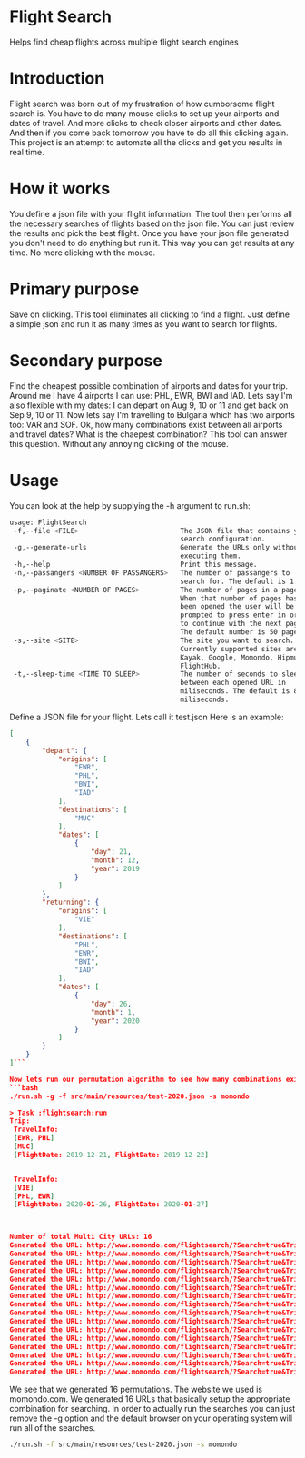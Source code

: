 # Flight Search
Helps find cheap flights across multiple flight search engines

# Introduction
Flight search was born out of my frustration of how cumborsome flight search is. You have to do many mouse clicks to set up your airports and dates of travel. And more clicks to check closer airports and other dates. And then if you come back tomorrow you have to do all this clicking again. This project is an attempt to automate all the clicks and get you results in real time.

# How it works
You define a json file with your flight information. The tool then performs all the necessary searches of flights based on the json file. You can just review the results and pick the best flight. Once you have your json file generated you don't need to do anything but run it. This way you can get results at any time. No more clicking with the mouse.

# Primary purpose
Save on clicking. This tool eliminates all clicking to find a flight. Just define a simple json and run it as many times as you want to search for flights.

# Secondary purpose
Find the cheapest possible combination of airports and dates for your trip. Around me I have 4 airports I can use: PHL, EWR, BWI and IAD. Lets say I'm also flexible with my dates: I can depart on Aug 9, 10 or 11 and get back on Sep 9, 10 or 11. Now lets say I'm travelling to Bulgaria which has two airports too: VAR and SOF. Ok, how many combinations exist between all airports and travel dates? What is the chaepest combination? This tool can answer this question. Without any annoying clicking of the mouse.

# Usage
You can look at the help by supplying the -h argument to run.sh:
```bash
usage: FlightSearch
 -f,--file <FILE>                         The JSON file that contains your
                                          search configuration.
 -g,--generate-urls                       Generate the URLs only without
                                          executing them.
 -h,--help                                Print this message.
 -n,--passangers <NUMBER OF PASSANGERS>   The number of passangers to
                                          search for. The default is 1.
 -p,--paginate <NUMBER OF PAGES>          The number of pages in a page.
                                          When that number of pages has
                                          been opened the user will be
                                          prompted to press enter in order
                                          to continue with the next page.
                                          The default number is 50 pages.
 -s,--site <SITE>                         The site you want to search.
                                          Currently supported sites are:
                                          Kayak, Google, Momondo, Hipmunk,
                                          FlightHub.
 -t,--sleep-time <TIME TO SLEEP>          The number of seconds to sleep
                                          between each opened URL in
                                          miliseconds. The default is 800
                                          miliseconds.
```

Define a JSON file for your flight. Lets call it test.json Here is an example:
```json
[
    {
        "depart": {
            "origins": [
                "EWR",
                "PHL",
                "BWI",
                "IAD"
            ],
            "destinations": [
                "MUC"
            ],
            "dates": [
                {
                    "day": 21,
                    "month": 12,
                    "year": 2019
                }
            ]
        },
        "returning": {
            "origins": [
                "VIE"
            ],
            "destinations": [
                "PHL",
                "EWR",
                "BWI",
                "IAD"
            ],
            "dates": [
                {
                    "day": 26,
                    "month": 1,
                    "year": 2020
                }
            ]
        }
    }
]```

Now lets run our permutation algorithm to see how many combinations exist:
```bash
./run.sh -g -f src/main/resources/test-2020.json -s momondo

> Task :flightsearch:run
Trip:
 TravelInfo:
 [EWR, PHL]
 [MUC]
 [FlightDate: 2019-12-21, FlightDate: 2019-12-22]


 TravelInfo:
 [VIE]
 [PHL, EWR]
 [FlightDate: 2020-01-26, FlightDate: 2020-01-27]



Number of total Multi City URLs: 16
Generated the URL: http://www.momondo.com/flightsearch/?Search=true&TripType=4&SegNo=2&SO0=EWR&SD0=MUC&SDP0=21-12-2019&SO1=VIE&SD1=PHL&SDP1=26-01-2020&AD=1&TK=ECO&DO=false&NA=false#Search=true&TripType=4&SegNo=2&SO0=EWR&SD0=MUC&SDP0=21-12-2019&SO1=VIE&SD1=PHL&SDP1=26-01-2020&AD=1&TK=ECO&DO=false&NA=false
Generated the URL: http://www.momondo.com/flightsearch/?Search=true&TripType=4&SegNo=2&SO0=EWR&SD0=MUC&SDP0=21-12-2019&SO1=VIE&SD1=PHL&SDP1=27-01-2020&AD=1&TK=ECO&DO=false&NA=false#Search=true&TripType=4&SegNo=2&SO0=EWR&SD0=MUC&SDP0=21-12-2019&SO1=VIE&SD1=PHL&SDP1=27-01-2020&AD=1&TK=ECO&DO=false&NA=false
Generated the URL: http://www.momondo.com/flightsearch/?Search=true&TripType=4&SegNo=2&SO0=EWR&SD0=MUC&SDP0=21-12-2019&SO1=VIE&SD1=EWR&SDP1=26-01-2020&AD=1&TK=ECO&DO=false&NA=false#Search=true&TripType=4&SegNo=2&SO0=EWR&SD0=MUC&SDP0=21-12-2019&SO1=VIE&SD1=EWR&SDP1=26-01-2020&AD=1&TK=ECO&DO=false&NA=false
Generated the URL: http://www.momondo.com/flightsearch/?Search=true&TripType=4&SegNo=2&SO0=EWR&SD0=MUC&SDP0=21-12-2019&SO1=VIE&SD1=EWR&SDP1=27-01-2020&AD=1&TK=ECO&DO=false&NA=false#Search=true&TripType=4&SegNo=2&SO0=EWR&SD0=MUC&SDP0=21-12-2019&SO1=VIE&SD1=EWR&SDP1=27-01-2020&AD=1&TK=ECO&DO=false&NA=false
Generated the URL: http://www.momondo.com/flightsearch/?Search=true&TripType=4&SegNo=2&SO0=EWR&SD0=MUC&SDP0=22-12-2019&SO1=VIE&SD1=PHL&SDP1=26-01-2020&AD=1&TK=ECO&DO=false&NA=false#Search=true&TripType=4&SegNo=2&SO0=EWR&SD0=MUC&SDP0=22-12-2019&SO1=VIE&SD1=PHL&SDP1=26-01-2020&AD=1&TK=ECO&DO=false&NA=false
Generated the URL: http://www.momondo.com/flightsearch/?Search=true&TripType=4&SegNo=2&SO0=EWR&SD0=MUC&SDP0=22-12-2019&SO1=VIE&SD1=PHL&SDP1=27-01-2020&AD=1&TK=ECO&DO=false&NA=false#Search=true&TripType=4&SegNo=2&SO0=EWR&SD0=MUC&SDP0=22-12-2019&SO1=VIE&SD1=PHL&SDP1=27-01-2020&AD=1&TK=ECO&DO=false&NA=false
Generated the URL: http://www.momondo.com/flightsearch/?Search=true&TripType=4&SegNo=2&SO0=EWR&SD0=MUC&SDP0=22-12-2019&SO1=VIE&SD1=EWR&SDP1=26-01-2020&AD=1&TK=ECO&DO=false&NA=false#Search=true&TripType=4&SegNo=2&SO0=EWR&SD0=MUC&SDP0=22-12-2019&SO1=VIE&SD1=EWR&SDP1=26-01-2020&AD=1&TK=ECO&DO=false&NA=false
Generated the URL: http://www.momondo.com/flightsearch/?Search=true&TripType=4&SegNo=2&SO0=EWR&SD0=MUC&SDP0=22-12-2019&SO1=VIE&SD1=EWR&SDP1=27-01-2020&AD=1&TK=ECO&DO=false&NA=false#Search=true&TripType=4&SegNo=2&SO0=EWR&SD0=MUC&SDP0=22-12-2019&SO1=VIE&SD1=EWR&SDP1=27-01-2020&AD=1&TK=ECO&DO=false&NA=false
Generated the URL: http://www.momondo.com/flightsearch/?Search=true&TripType=4&SegNo=2&SO0=PHL&SD0=MUC&SDP0=21-12-2019&SO1=VIE&SD1=PHL&SDP1=26-01-2020&AD=1&TK=ECO&DO=false&NA=false#Search=true&TripType=4&SegNo=2&SO0=PHL&SD0=MUC&SDP0=21-12-2019&SO1=VIE&SD1=PHL&SDP1=26-01-2020&AD=1&TK=ECO&DO=false&NA=false
Generated the URL: http://www.momondo.com/flightsearch/?Search=true&TripType=4&SegNo=2&SO0=PHL&SD0=MUC&SDP0=21-12-2019&SO1=VIE&SD1=PHL&SDP1=27-01-2020&AD=1&TK=ECO&DO=false&NA=false#Search=true&TripType=4&SegNo=2&SO0=PHL&SD0=MUC&SDP0=21-12-2019&SO1=VIE&SD1=PHL&SDP1=27-01-2020&AD=1&TK=ECO&DO=false&NA=false
Generated the URL: http://www.momondo.com/flightsearch/?Search=true&TripType=4&SegNo=2&SO0=PHL&SD0=MUC&SDP0=21-12-2019&SO1=VIE&SD1=EWR&SDP1=26-01-2020&AD=1&TK=ECO&DO=false&NA=false#Search=true&TripType=4&SegNo=2&SO0=PHL&SD0=MUC&SDP0=21-12-2019&SO1=VIE&SD1=EWR&SDP1=26-01-2020&AD=1&TK=ECO&DO=false&NA=false
Generated the URL: http://www.momondo.com/flightsearch/?Search=true&TripType=4&SegNo=2&SO0=PHL&SD0=MUC&SDP0=21-12-2019&SO1=VIE&SD1=EWR&SDP1=27-01-2020&AD=1&TK=ECO&DO=false&NA=false#Search=true&TripType=4&SegNo=2&SO0=PHL&SD0=MUC&SDP0=21-12-2019&SO1=VIE&SD1=EWR&SDP1=27-01-2020&AD=1&TK=ECO&DO=false&NA=false
Generated the URL: http://www.momondo.com/flightsearch/?Search=true&TripType=4&SegNo=2&SO0=PHL&SD0=MUC&SDP0=22-12-2019&SO1=VIE&SD1=PHL&SDP1=26-01-2020&AD=1&TK=ECO&DO=false&NA=false#Search=true&TripType=4&SegNo=2&SO0=PHL&SD0=MUC&SDP0=22-12-2019&SO1=VIE&SD1=PHL&SDP1=26-01-2020&AD=1&TK=ECO&DO=false&NA=false
Generated the URL: http://www.momondo.com/flightsearch/?Search=true&TripType=4&SegNo=2&SO0=PHL&SD0=MUC&SDP0=22-12-2019&SO1=VIE&SD1=PHL&SDP1=27-01-2020&AD=1&TK=ECO&DO=false&NA=false#Search=true&TripType=4&SegNo=2&SO0=PHL&SD0=MUC&SDP0=22-12-2019&SO1=VIE&SD1=PHL&SDP1=27-01-2020&AD=1&TK=ECO&DO=false&NA=false
Generated the URL: http://www.momondo.com/flightsearch/?Search=true&TripType=4&SegNo=2&SO0=PHL&SD0=MUC&SDP0=22-12-2019&SO1=VIE&SD1=EWR&SDP1=26-01-2020&AD=1&TK=ECO&DO=false&NA=false#Search=true&TripType=4&SegNo=2&SO0=PHL&SD0=MUC&SDP0=22-12-2019&SO1=VIE&SD1=EWR&SDP1=26-01-2020&AD=1&TK=ECO&DO=false&NA=false
Generated the URL: http://www.momondo.com/flightsearch/?Search=true&TripType=4&SegNo=2&SO0=PHL&SD0=MUC&SDP0=22-12-2019&SO1=VIE&SD1=EWR&SDP1=27-01-2020&AD=1&TK=ECO&DO=false&NA=false#Search=true&TripType=4&SegNo=2&SO0=PHL&SD0=MUC&SDP0=22-12-2019&SO1=VIE&SD1=EWR&SDP1=27-01-2020&AD=1&TK=ECO&DO=false&NA=false
```

We see that we generated 16 permutations. The website we used is momondo.com. We generated 16 URLs that basically setup the appropriate combination for searching. In order to actually run the searches you can just remove the -g option and the default browser on your operating system will run all of the searches.
```bash
./run.sh -f src/main/resources/test-2020.json -s momondo
```

